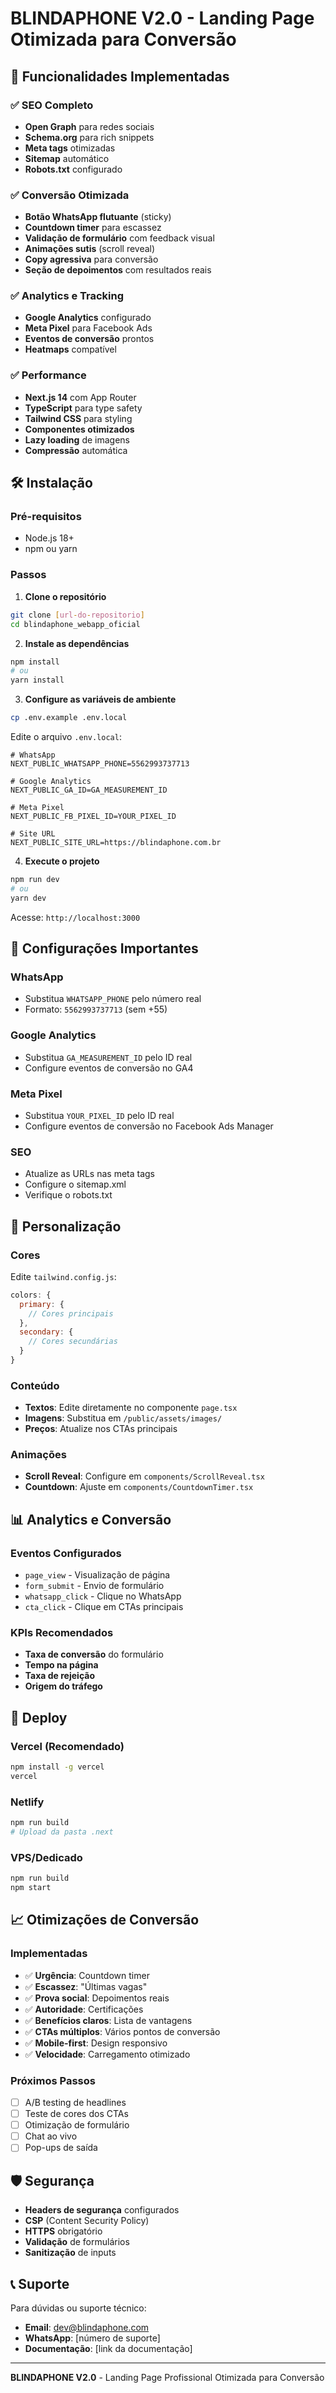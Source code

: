 # BLINDAPHONE V2.0 - Landing Page Otimizada para Conversão

## 🚀 Funcionalidades Implementadas

### ✅ SEO Completo
- **Open Graph** para redes sociais
- **Schema.org** para rich snippets
- **Meta tags** otimizadas
- **Sitemap** automático
- **Robots.txt** configurado

### ✅ Conversão Otimizada
- **Botão WhatsApp flutuante** (sticky)
- **Countdown timer** para escassez
- **Validação de formulário** com feedback visual
- **Animações sutis** (scroll reveal)
- **Copy agressiva** para conversão
- **Seção de depoimentos** com resultados reais

### ✅ Analytics e Tracking
- **Google Analytics** configurado
- **Meta Pixel** para Facebook Ads
- **Eventos de conversão** prontos
- **Heatmaps** compatível

### ✅ Performance
- **Next.js 14** com App Router
- **TypeScript** para type safety
- **Tailwind CSS** para styling
- **Componentes otimizados**
- **Lazy loading** de imagens
- **Compressão** automática

## 🛠️ Instalação

### Pré-requisitos
- Node.js 18+ 
- npm ou yarn

### Passos

1. **Clone o repositório**
```bash
git clone [url-do-repositorio]
cd blindaphone_webapp_oficial
```

2. **Instale as dependências**
```bash
npm install
# ou
yarn install
```

3. **Configure as variáveis de ambiente**
```bash
cp .env.example .env.local
```

Edite o arquivo `.env.local`:
```env
# WhatsApp
NEXT_PUBLIC_WHATSAPP_PHONE=5562993737713

# Google Analytics
NEXT_PUBLIC_GA_ID=GA_MEASUREMENT_ID

# Meta Pixel
NEXT_PUBLIC_FB_PIXEL_ID=YOUR_PIXEL_ID

# Site URL
NEXT_PUBLIC_SITE_URL=https://blindaphone.com.br
```

4. **Execute o projeto**
```bash
npm run dev
# ou
yarn dev
```

Acesse: `http://localhost:3000`

## 📱 Configurações Importantes

### WhatsApp
- Substitua `WHATSAPP_PHONE` pelo número real
- Formato: `5562993737713` (sem +55)

### Google Analytics
- Substitua `GA_MEASUREMENT_ID` pelo ID real
- Configure eventos de conversão no GA4

### Meta Pixel
- Substitua `YOUR_PIXEL_ID` pelo ID real
- Configure eventos de conversão no Facebook Ads Manager

### SEO
- Atualize as URLs nas meta tags
- Configure o sitemap.xml
- Verifique o robots.txt

## 🎨 Personalização

### Cores
Edite `tailwind.config.js`:
```javascript
colors: {
  primary: {
    // Cores principais
  },
  secondary: {
    // Cores secundárias
  }
}
```

### Conteúdo
- **Textos**: Edite diretamente no componente `page.tsx`
- **Imagens**: Substitua em `/public/assets/images/`
- **Preços**: Atualize nos CTAs principais

### Animações
- **Scroll Reveal**: Configure em `components/ScrollReveal.tsx`
- **Countdown**: Ajuste em `components/CountdownTimer.tsx`

## 📊 Analytics e Conversão

### Eventos Configurados
- `page_view` - Visualização de página
- `form_submit` - Envio de formulário
- `whatsapp_click` - Clique no WhatsApp
- `cta_click` - Clique em CTAs principais

### KPIs Recomendados
- **Taxa de conversão** do formulário
- **Tempo na página**
- **Taxa de rejeição**
- **Origem do tráfego**

## 🚀 Deploy

### Vercel (Recomendado)
```bash
npm install -g vercel
vercel
```

### Netlify
```bash
npm run build
# Upload da pasta .next
```

### VPS/Dedicado
```bash
npm run build
npm start
```

## 📈 Otimizações de Conversão

### Implementadas
- ✅ **Urgência**: Countdown timer
- ✅ **Escassez**: "Últimas vagas"
- ✅ **Prova social**: Depoimentos reais
- ✅ **Autoridade**: Certificações
- ✅ **Benefícios claros**: Lista de vantagens
- ✅ **CTAs múltiplos**: Vários pontos de conversão
- ✅ **Mobile-first**: Design responsivo
- ✅ **Velocidade**: Carregamento otimizado

### Próximos Passos
- [ ] A/B testing de headlines
- [ ] Teste de cores dos CTAs
- [ ] Otimização de formulário
- [ ] Chat ao vivo
- [ ] Pop-ups de saída

## 🛡️ Segurança

- **Headers de segurança** configurados
- **CSP** (Content Security Policy)
- **HTTPS** obrigatório
- **Validação** de formulários
- **Sanitização** de inputs

## 📞 Suporte

Para dúvidas ou suporte técnico:
- **Email**: dev@blindaphone.com
- **WhatsApp**: [número de suporte]
- **Documentação**: [link da documentação]

---

**BLINDAPHONE V2.0** - Landing Page Profissional Otimizada para Conversão
